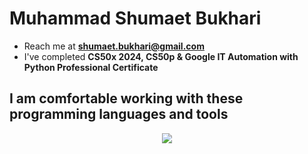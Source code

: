# Muhammad Shumaet Bukhari
- Reach me at **shumaet.bukhari@gmail.com**
- I've completed **CS50x 2024, CS50p & Google IT Automation with Python Professional Certificate**

## I am comfortable working with these programming languages and tools
<p align="center">
  <a href="https://github.com/Genius-Raptor/">
    <img src="https://skillicons.dev/icons?i=c,cpp,cs,py,flask,html,css,bootstrap,sqlite,postgres,vscode,visualstudio,git,github,bash,ai,ps,blender&perline=5" />
  </a>
</p>

